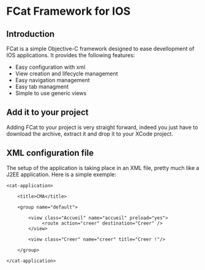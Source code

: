 FCat Framework for IOS
=====================

Introduction
------------
FCat is a simple Objective-C framework designed to ease devellopment of
IOS applications.
It provides the following features:

*  Easy configuration with xml
*  View creation and lifecycle management
*  Easy navigation management
*  Easy tab managment
*  Simple to use generic views


Add it to your project
----------------------
Adding FCat to your project is very straight forward, indeed you just have
to download the archive, extract it and drop it to your XCode project.

XML configuration file
----------------------
The setup of the application is taking place in an XML file, pretty much like a J2EE application.
Here is a simple exemple:


	<cat-application>
    
		<title>CMA</title>
    
		<group name="default">
        
			<view class="Accueil" name="accueil" preload="yes">
            	 <route action="creer" destination="Creer" />
        	</view>
    
			<view class="Creer" name="creer" title="Creer !"/>
        
    	</group>
        
	</cat-application>

